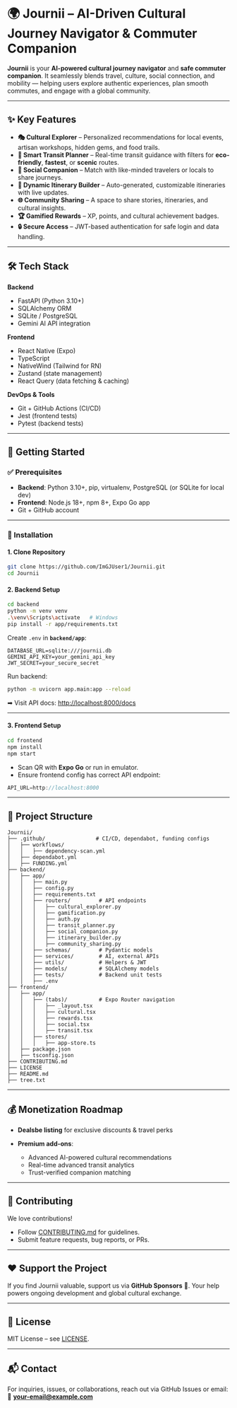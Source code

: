 # 🌍 Journii – AI-Driven Cultural Journey Navigator & Commuter Companion

**Journii** is your **AI-powered cultural journey navigator** and **safe commuter companion**.
It seamlessly blends travel, culture, social connection, and mobility — helping users explore authentic experiences, plan smooth commutes, and engage with a global community.

---

## ✨ Key Features

* **🎭 Cultural Explorer** – Personalized recommendations for local events, artisan workshops, hidden gems, and food trails.
* **🚌 Smart Transit Planner** – Real-time transit guidance with filters for **eco-friendly**, **fastest**, or **scenic** routes.
* **🤝 Social Companion** – Match with like-minded travelers or locals to share journeys.
* **📅 Dynamic Itinerary Builder** – Auto-generated, customizable itineraries with live updates.
* **🌐 Community Sharing** – A space to share stories, itineraries, and cultural insights.
* **🏆 Gamified Rewards** – XP, points, and cultural achievement badges.
* **🔒 Secure Access** – JWT-based authentication for safe login and data handling.

---

## 🛠 Tech Stack

**Backend**

* FastAPI (Python 3.10+)
* SQLAlchemy ORM
* SQLite / PostgreSQL
* Gemini AI API integration

**Frontend**

* React Native (Expo)
* TypeScript
* NativeWind (Tailwind for RN)
* Zustand (state management)
* React Query (data fetching & caching)

**DevOps & Tools**

* Git + GitHub Actions (CI/CD)
* Jest (frontend tests)
* Pytest (backend tests)

---

## 🚀 Getting Started

### ✅ Prerequisites

* **Backend**: Python 3.10+, pip, virtualenv, PostgreSQL (or SQLite for local dev)
* **Frontend**: Node.js 18+, npm 8+, Expo Go app
* Git + GitHub account

---

### 🔧 Installation

#### 1. Clone Repository

```bash
git clone https://github.com/ImGJUser1/Journii.git
cd Journii
```

#### 2. Backend Setup

```bash
cd backend
python -m venv venv
.\venv\Scripts\activate   # Windows
pip install -r app/requirements.txt
```

Create `.env` in **`backend/app`**:

```env
DATABASE_URL=sqlite:///journii.db
GEMINI_API_KEY=your_gemini_api_key
JWT_SECRET=your_secure_secret
```

Run backend:

```bash
python -m uvicorn app.main:app --reload
```

➡ Visit API docs: [http://localhost:8000/docs](http://localhost:8000/docs)

---

#### 3. Frontend Setup

```bash
cd frontend
npm install
npm start
```

* Scan QR with **Expo Go** or run in emulator.
* Ensure frontend config has correct API endpoint:

```ts
API_URL=http://localhost:8000
```

---

## 📂 Project Structure

```
Journii/
├── .github/                # CI/CD, dependabot, funding configs
│   ├── workflows/
│   │   ├── dependency-scan.yml
│   ├── dependabot.yml
│   ├── FUNDING.yml
├── backend/
│   ├── app/
│   │   ├── main.py
│   │   ├── config.py
│   │   ├── requirements.txt
│   │   ├── routers/         # API endpoints
│   │   │   ├── cultural_explorer.py
│   │   │   ├── gamification.py
│   │   │   ├── auth.py
│   │   │   ├── transit_planner.py
│   │   │   ├── social_companion.py
│   │   │   ├── itinerary_builder.py
│   │   │   ├── community_sharing.py
│   │   ├── schemas/         # Pydantic models
│   │   ├── services/        # AI, external APIs
│   │   ├── utils/           # Helpers & JWT
│   │   ├── models/          # SQLAlchemy models
│   │   ├── tests/           # Backend unit tests
│   │   ├── .env
├── frontend/
│   ├── app/
│   │   ├── (tabs)/          # Expo Router navigation
│   │   │   ├── _layout.tsx
│   │   │   ├── cultural.tsx
│   │   │   ├── rewards.tsx
│   │   │   ├── social.tsx
│   │   │   ├── transit.tsx
│   │   ├── stores/
│   │   │   ├── app-store.ts
│   ├── package.json
│   ├── tsconfig.json
├── CONTRIBUTING.md
├── LICENSE
├── README.md
├── tree.txt
```

---

## 💰 Monetization Roadmap

* **Dealsbe listing** for exclusive discounts & travel perks
* **Premium add-ons**:

  * Advanced AI-powered cultural recommendations
  * Real-time advanced transit analytics
  * Trust-verified companion matching

---

## 🤝 Contributing

We love contributions!

* Follow [CONTRIBUTING.md](./CONTRIBUTING.md) for guidelines.
* Submit feature requests, bug reports, or PRs.

---

## ❤️ Support the Project

If you find Journii valuable, support us via **GitHub Sponsors** 🙌.
Your help powers ongoing development and global cultural exchange.

---

## 📜 License

MIT License – see [LICENSE](./LICENSE).

---

## 📬 Contact

For inquiries, issues, or collaborations, reach out via GitHub Issues or email:
📧 **[your-email@example.com](mailto:your-email@example.com)**
